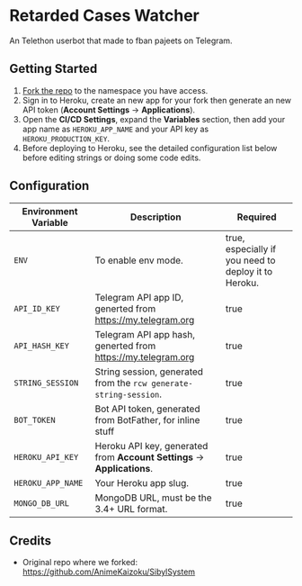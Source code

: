 # Retarded Cases Watcher
An Telethon userbot that made to fban pajeets on Telegram.

## Getting Started

1. [Fork the repo](https://gitlab.com/RetardedCasesOnTG/RetardedCasesWatcher-TGUserbot/-/forks/new) to the namespace you have access.
2. Sign in to Heroku, create an new app for your fork then generate an new API token (**Account Settings** -> **Applications**).
2. Open the **CI/CD Settings**, expand the **Variables** section, then add your app name as `HEROKU_APP_NAME` and your
API key as `HEROKU_PRODUCTION_KEY`.
3. Before deploying to Heroku, see the detailed configuration list below before editing strings or doing some code edits.

## Configuration
| Environment Variable | Description | Required |
| --- | --- | --- |
| `ENV` | To enable env mode. | true, especially if you need to deploy it to Heroku. |
| `API_ID_KEY` | Telegram API app ID, generted from <https://my.telegram.org> | true |
| `API_HASH_KEY` | Telegram API app hash, generted from <https://my.telegram.org> | true |
| `STRING_SESSION` | String session, generated from the `rcw generate-string-session`. | true |
| `BOT_TOKEN` | Bot API token, generated from BotFather, for inline stuff | true |
| `HEROKU_API_KEY` | Heroku API key, generated from **Account Settings** -> **Applications**. | true | 
| `HEROKU_APP_NAME` | Your Heroku app slug. | true |
| `MONGO_DB_URL` | MongoDB URL, must be the 3.4+ URL format. | true |



## Credits
* Original repo where we forked: https://github.com/AnimeKaizoku/SibylSystem
